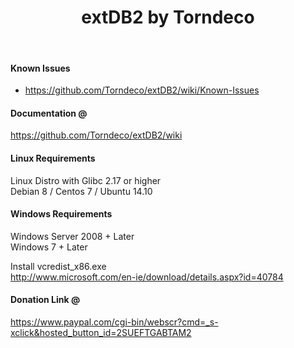 <p align="center">
  <h1 href="https://github.com/BAROD/Koth_Kavala" align="center">extDB2 by Torndeco</h3><br />
</p>

#### Known Issues
 - https://github.com/Torndeco/extDB2/wiki/Known-Issues
  
#### Documentation @  
https://github.com/Torndeco/extDB2/wiki

#### Linux Requirements  
Linux Distro with Glibc 2.17 or higher  
Debian 8 / Centos 7 / Ubuntu 14.10  

#### Windows Requirements  
Windows Server 2008 + Later  
Windows 7 + Later  

Install vcredist_x86.exe  
http://www.microsoft.com/en-ie/download/details.aspx?id=40784  

#### Donation Link @  

https://www.paypal.com/cgi-bin/webscr?cmd=_s-xclick&hosted_button_id=2SUEFTGABTAM2
